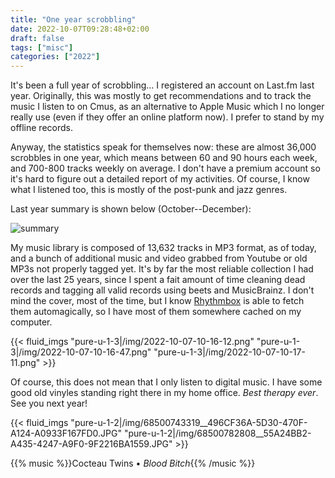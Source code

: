```yaml
---
title: "One year scrobbling"
date: 2022-10-07T09:28:48+02:00
draft: false
tags: ["misc"]
categories: ["2022"]
---
```


It's been a full year of scrobbling... I registered an account on Last.fm last year. Originally, this was mostly to get recommendations and to track the music I listen to on Cmus, as an alternative to Apple Music which I no longer really use (even if they offer an online platform now). I prefer to stand by my offline records.

Anyway, the statistics speak for themselves now: these are almost 36,000 scrobbles in one year, which means between 60 and 90 hours each week, and 700-800 tracks weekly on average. I don't have a premium account so it's hard to figure out a detailed report of my activities. Of course, I know what I listened too, this is mostly of the post-punk and jazz genres.

Last year summary is shown below (October--December):

![summary](/img/2022-10-07-10-13-36.png)

My music library is composed of 13,632 tracks in MP3 format, as of today, and a bunch of additional music and video grabbed from Youtube or old MP3s not properly tagged yet. It's by far the most reliable collection I had over the last 25 years, since I spent a fait amount of time cleaning dead records and tagging all valid records using beets and MusicBrainz. I don't mind the cover, most of the time, but I know [Rhythmbox] is able to fetch them automagically, so I have most of them somewhere cached on my computer.

{{< fluid_imgs
"pure-u-1-3|/img/2022-10-07-10-16-12.png"
"pure-u-1-3|/img/2022-10-07-10-16-47.png"
"pure-u-1-3|/img/2022-10-07-10-17-11.png" >}}

Of course, this does not mean that I only listen to digital music. I have some good old vinyles standing right there in my home office. _Best therapy ever_. See you next year!

{{< fluid_imgs
"pure-u-1-2|/img/68500743319__496CF36A-5D30-470F-A124-A0933F167FD0.JPG"
"pure-u-1-2|/img/68500782808__55A24BB2-A435-4247-A9F0-9F2216BA1559.JPG" >}}

{{% music %}}Cocteau Twins • _Blood Bitch_{{% /music %}}

[rhythmbox]: /post/rhythmbox/
